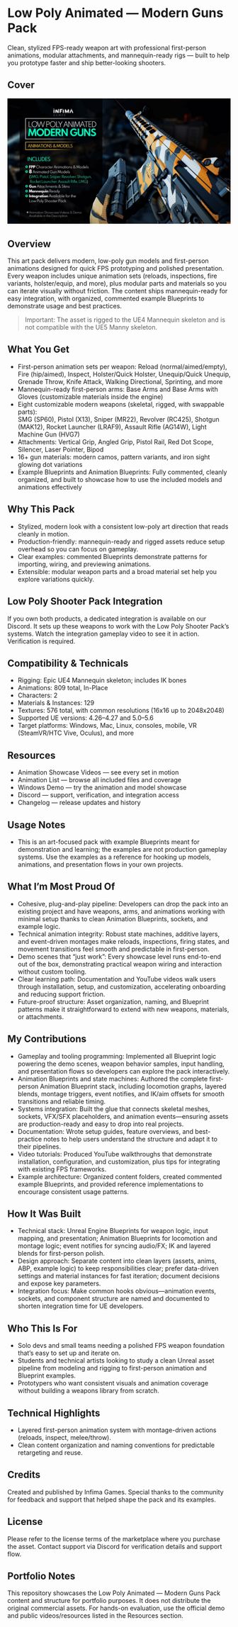 # Low Poly Animated — Modern Guns Pack

Clean, stylized FPS-ready weapon art with professional first-person animations, modular attachments, and mannequin-ready rigs — built to help you prototype faster and ship better-looking shooters.

## Cover

![cover](assets/images/cover.jpg)

## Overview

This art pack delivers modern, low-poly gun models and first-person animations designed for quick FPS prototyping and polished presentation. Every weapon includes unique animation sets (reloads, inspections, fire variants, holster/equip, and more), plus modular parts and materials so you can iterate visually without friction. The content ships mannequin-ready for easy integration, with organized, commented example Blueprints to demonstrate usage and best practices.

> Important: The asset is rigged to the UE4 Mannequin skeleton and is not compatible with the UE5 Manny skeleton.

## What You Get

- First-person animation sets per weapon: Reload (normal/aimed/empty), Fire (hip/aimed), Inspect, Holster/Quick Holster, Unequip/Quick Unequip, Grenade Throw, Knife Attack, Walking Directional, Sprinting, and more
- Mannequin-ready first-person arms: Base Arms and Base Arms with Gloves (customizable materials inside the engine)
- Eight customizable modern weapons (skeletal, rigged, with swappable parts):  
  SMG (SP60), Pistol (X13), Sniper (MR22), Revolver (RC425), Shotgun (MAK12), Rocket Launcher (LRAF9), Assault Rifle (AG14W), Light Machine Gun (HVG7)
- Attachments: Vertical Grip, Angled Grip, Pistol Rail, Red Dot Scope, Silencer, Laser Pointer, Bipod
- 16+ gun materials: modern camos, pattern variants, and iron sight glowing dot variations
- Example Blueprints and Animation Blueprints: Fully commented, cleanly organized, and built to showcase how to use the included models and animations effectively

## Why This Pack

- Stylized, modern look with a consistent low-poly art direction that reads cleanly in motion.  
- Production-friendly: mannequin-ready and rigged assets reduce setup overhead so you can focus on gameplay.  
- Clear examples: commented Blueprints demonstrate patterns for importing, wiring, and previewing animations.  
- Extensible: modular weapon parts and a broad material set help you explore variations quickly.

## Low Poly Shooter Pack Integration

If you own both products, a dedicated integration is available on our Discord. It sets up these weapons to work with the Low Poly Shooter Pack’s systems. Watch the integration gameplay video to see it in action. Verification is required.

## Compatibility & Technicals

- Rigging: Epic UE4 Mannequin skeleton; includes IK bones
- Animations: 809 total, In-Place
- Characters: 2
- Materials & Instances: 129
- Textures: 576 total, with common resolutions (16x16 up to 2048x2048)
- Supported UE versions: 4.26–4.27 and 5.0–5.6
- Target platforms: Windows, Mac, Linux, consoles, mobile, VR (SteamVR/HTC Vive, Oculus), and more

## Resources

- Animation Showcase Videos — see every set in motion
- Animation List — browse all included files and coverage
- Windows Demo — try the animation and model showcase
- Discord — support, verification, and integration access
- Changelog — release updates and history

## Usage Notes

- This is an art-focused pack with example Blueprints meant for demonstration and learning; the examples are not production gameplay systems. Use the examples as a reference for hooking up models, animations, and presentation flows in your own projects.

## What I’m Most Proud Of

- Cohesive, plug-and-play pipeline: Developers can drop the pack into an existing project and have weapons, arms, and animations working with minimal setup thanks to clean Animation Blueprints, sockets, and example logic.  
- Technical animation integrity: Robust state machines, additive layers, and event-driven montages make reloads, inspections, firing states, and movement transitions feel smooth and predictable in first-person.  
- Demo scenes that “just work”: Every showcase level runs end-to-end out of the box, demonstrating practical weapon wiring and interaction without custom tooling.  
- Clear learning path: Documentation and YouTube videos walk users through installation, setup, and customization, accelerating onboarding and reducing support friction.  
- Future-proof structure: Asset organization, naming, and Blueprint patterns make it straightforward to extend with new weapons, materials, or attachments.

## My Contributions

- Gameplay and tooling programming: Implemented all Blueprint logic powering the demo scenes, weapon behavior samples, input handling, and presentation flows so developers can explore the pack interactively.  
- Animation Blueprints and state machines: Authored the complete first-person Animation Blueprint stack, including locomotion graphs, layered blends, montage triggers, event notifies, and IK/aim offsets for smooth transitions and reliable timing.  
- Systems integration: Built the glue that connects skeletal meshes, sockets, VFX/SFX placeholders, and animation events—ensuring assets are production-ready and easy to drop into real projects.  
- Documentation: Wrote setup guides, feature overviews, and best-practice notes to help users understand the structure and adapt it to their pipelines.  
- Video tutorials: Produced YouTube walkthroughs that demonstrate installation, configuration, and customization, plus tips for integrating with existing FPS frameworks.  
- Example architecture: Organized content folders, created commented example Blueprints, and provided reference implementations to encourage consistent usage patterns.

## How It Was Built

- Technical stack: Unreal Engine Blueprints for weapon logic, input mapping, and presentation; Animation Blueprints for locomotion and montage logic; event notifies for syncing audio/FX; IK and layered blends for first-person polish.  
- Design approach: Separate content into clean layers (assets, anims, ABP, example logic) to keep responsibilities clear; prefer data-driven settings and material instances for fast iteration; document decisions and expose key parameters.  
- Integration focus: Make common hooks obvious—animation events, sockets, and component structure are named and documented to shorten integration time for UE developers.

## Who This Is For

- Solo devs and small teams needing a polished FPS weapon foundation that’s easy to set up and iterate on.  
- Students and technical artists looking to study a clean Unreal asset pipeline from modeling and rigging to first-person animation and Blueprint examples.  
- Prototypers who want consistent visuals and animation coverage without building a weapons library from scratch.

## Technical Highlights

- Layered first-person animation system with montage-driven actions (reloads, inspect, melee/throw).  
- Clean content organization and naming conventions for predictable retargeting and reuse.

## Credits

Created and published by Infima Games. Special thanks to the community for feedback and support that helped shape the pack and its examples.

## License

Please refer to the license terms of the marketplace where you purchase the asset. Contact support via Discord for verification details and support flow.

## Portfolio Notes

This repository showcases the Low Poly Animated — Modern Guns Pack content and structure for portfolio purposes. It does not distribute the original commercial assets. For hands-on evaluation, use the official demo and public videos/resources listed in the Resources section. 
